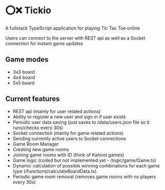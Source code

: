 # ⭕❌ Tickio

A fullstack TypeScript application for playing Tic Tac Toe online

Users can connect to the server with REST api as well as a Socket connection for instant game updates

## Game modes
- 3x3 board
- 4x4 board
- 5x5 board

## Current features
- REST api (mainly for user related actions)
- Ability to register a new user and sign in if user exists
- Periodic user data saving (just saves to /data/users.json file so it runs/checks every 30s)
- Socket connection (mainly for game related actions)
- Sending currently active users to Socket connections
- Game Room Manager 
- Creating new game rooms
- Joining game rooms with ID (think of Kahoot games)
- Game logic (coded but not implemented yet - /logic/game/Game.ts)
- Dynamic calculation of possible winning combinations for each game type (/functions/calculateBoardData.ts)
- Periodic game room removal (removes game rooms with no players every 30s)

